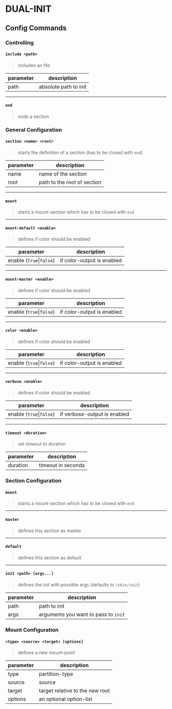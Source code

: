 # DUAL-INIT

## Config Commands

### Controlling

#### `include <path>`

> includes an file

| parameter | description           |
| --------- | --------------------- |
| path      | absolute path to init |

---

#### `end`

> ends a section

### General Configuration

#### `section <name> <root>`

> starts the definition of a section (has to be closed with `end`)

| parameter | description                 |
| --------- | --------------------------- |
| name      | name of the section         |
| root      | path to the root of section |

---

#### `mount`

> starts a mount-section which has to be closed with `end`

---

#### `mount-default <enable>`

> defines if color should be enabled

| parameter                | description                |
| ------------------------ | -------------------------- |
| enable (`true`\|`false`) | if color-output is enabled |

---

#### `mount-master <enable>`

> defines if color should be enabled

| parameter                | description                |
| ------------------------ | -------------------------- |
| enable (`true`\|`false`) | if color-output is enabled |

---

#### `color <enable>`

> defines if color should be enabled

| parameter                | description                |
| ------------------------ | -------------------------- |
| enable (`true`\|`false`) | if color-output is enabled |

---

#### `verbose <enable>`

> defines if color should be enabled

| parameter                | description                  |
| ------------------------ | ---------------------------- |
| enable (`true`\|`false`) | if verbose-output is enabled |

---

#### `timeout <duration>`

> set timeout to duration

| parameter | description        |
| --------- | ------------------ |
| duration  | timeout in seconds |

### Section Configuration

#### `mount`

> starts a mount-section which has to be closed with `end`

---

#### `master`

> defines this section as master

---

#### `default`

> defines this section as default

---

#### `init <path> [args...]`

> defines the init with possible args (defaults to `/sbin/init`)

| parameter | description                          |
| --------- | ------------------------------------ |
| path      | path to init                         |
| args      | arguments you want to pass to `init` |

### Mount Configuration

#### `<type> <source> <target> [options]`

> defines a new mount-point

| parameter | description                     |
| --------- | ------------------------------- |
| type      | partition-type                  |
| source    | source                          |
| target    | target relative to the new root |
| options   | an optional option-list         |
